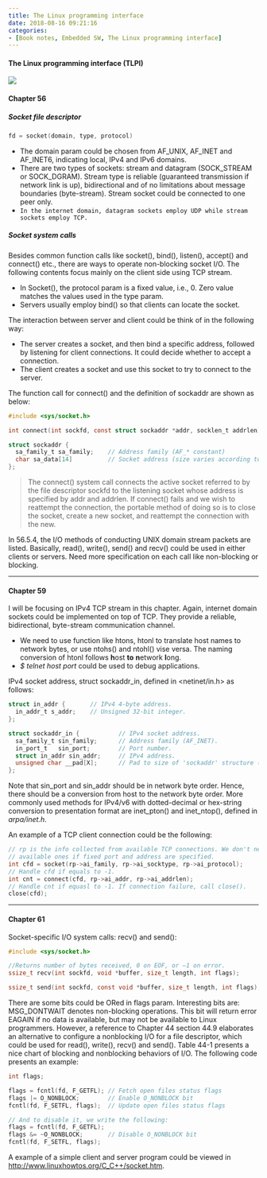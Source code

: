 ```yaml
---
title: The Linux programming interface
date: 2018-08-16 09:21:16
categories:
- [Book notes, Embedded SW, The Linux programming interface]
---
```


#### The Linux programming interface (TLPI)

<img src="https://upload.wikimedia.org/wikipedia/en/2/22/The_Linux_Programming_Interface.jpg">

#### Chapter 56

##### Socket file descriptor

```c
fd = socket(domain, type, protocol)
```

* The domain param could be chosen from AF_UNIX, AF_INET and AF_INET6, indicating local, IPv4 and IPv6 domains.
* There are two types of sockets: stream and datagram (SOCK_STREAM or SOCK_DGRAM). Stream type is reliable (guaranteed transmission if network link is up), bidirectional and of no limitations about message boundaries (byte-stream). Stream socket could be connected to one peer only.
* `In the internet domain, datagram sockets employ UDP while stream sockets employ TCP.`

##### Socket system calls

Besides common function calls like socket(), bind(), listen(), accept() and connect() etc., there are ways to operate non-blocking socket I/O. The following contents focus mainly on the client side using TCP stream.

* In Socket(), the protocol param is a fixed value, i.e., 0. Zero value matches the values used in the type param.
* Servers usually employ bind() so that clients can locate the socket.

The interaction between server and client could be think of in the following way:

* The server creates a socket, and then bind a specific address, followed by listening for client connections. It could decide whether to accept a connection.
* The client creates a socket and use this socket to try to connect to the server.

The function call for connect() and the definition of sockaddr are shown as below:
```c
#include <sys/socket.h>

int connect(int sockfd, const struct sockaddr *addr, socklen_t addrlen);
```

```c
struct sockaddr {
  sa_family_t sa_family;    // Address family (AF_* constant)
  char sa_data[14]          // Socket address (size varies according to socket domain)
};
```

>The connect() system call connects the active socket referred to by the file descriptor sockfd to the listening socket whose address is specified by addr and addrlen. If connect() fails and we wish to reattempt the connection, the portable method of doing so is to close the socket, create a new socket, and reattempt the connection with the new.

In 56.5.4, the I/O methods of conducting UNIX domain stream packets are listed. Basically, read(), write(), send() and recv() could be used in either clients or servers. Need more specification on each call like non-blocking or blocking.

***

#### Chapter 59

I will be focusing on IPv4 TCP stream in this chapter. Again, internet domain sockets could be implemented on top of TCP. They provide a reliable, bidirectional, byte-stream communication channel.

* We need to use function like htons, htonl to translate host names to network bytes, or use ntohs() and ntohl() vise versa. The naming conversion of htonl follows **h**ost **to** **n**etwork **l**ong.
* *$ telnet host port* could be used to debug applications.

IPv4 socket address, struct sockaddr_in, defined in <netinet/in.h> as follows:

```c
struct in_addr {       // IPv4 4-byte address.
  in_addr_t s_addr;    // Unsigned 32-bit integer.
};

struct sockaddr_in {           // IPv4 socket address.
  sa_family_t sin_family;      // Address family (AF_INET).
  in_port_t   sin_port;        // Port number.
  struct in_addr sin_addr;     // IPv4 address.
  unsigned char __pad[X];      // Pad to size of 'sockaddr' structure (16 bytes).
};
```

Note that sin_port and sin_addr should be in network byte order. Hence, there should be a conversion from host to the network byte order. More commonly used methods for IPv4/v6 with dotted-decimal or hex-string conversion to presentation format are inet_pton() and inet_ntop(), defined in *arpa/inet.h*.

An example of a TCP client connection could be the following:

```c
// rp is the info collected from available TCP connections. We don't need to find
// available ones if fixed port and address are specified.
int cfd = socket(rp->ai_family, rp->ai_socktype, rp->ai_protocol);
// Handle cfd if equals to -1.
int cnt = connect(cfd, rp->ai_addr, rp->ai_addrlen);
// Handle cnt if equasl to -1. If connection failure, call close().
close(cfd);
```

***

#### Chapter 61

Socket-specific I/O system calls: recv() and send():

```c
#include <sys/socket.h>

//Returns number of bytes received, 0 on EOF, or –1 on error.
ssize_t recv(int sockfd, void *buffer, size_t length, int flags);

ssize_t send(int sockfd, const void *buffer, size_t length, int flags);
```

There are some bits could be ORed in flags param. Interesting bits are: MSG_DONTWAIT denotes non-blocking operations. This bit will return error EAGAIN if no data is available, but may not be available to Linux programmers. However, a reference to Chapter 44 section 44.9 elaborates an alternative to configure a nonblocking I/O for a file descriptor, which could be used for read(), write(), recv() and send(). Table 44-1 presents a nice chart of blocking and nonblocking behaviors of I/O. The following code presents an example:

```c
int flags;

flags = fcntl(fd, F_GETFL); // Fetch open files status flags 
flags |= O_NONBLOCK;        // Enable O_NONBLOCK bit
fcntl(fd, F_SETFL, flags);  // Update open files status flags

// And to disable it, we write the following:
flags = fcntl(fd, F_GETFL);
flags &= ~O_NONBLOCK;       // Disable O_NONBLOCK bit
fcntl(fd, F_SETFL, flags);
```

A example of a simple client and server program could be viewed in http://www.linuxhowtos.org/C_C++/socket.htm.
